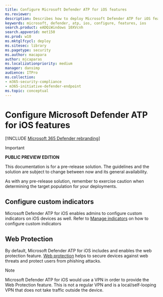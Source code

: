 ```yaml
---
title: Configure Microsoft Defender ATP for iOS features
ms.reviewer:
description: Describes how to deploy Microsoft Defender ATP for iOS features
keywords: microsoft, defender, atp, ios, configure, features, ios
search.product: eADQiWindows 10XVcnh
search.appverid: met150
ms.prod: w10
ms.mktglfcycl: deploy
ms.sitesec: library
ms.pagetype: security
ms.author: macapara
author: mjcaparas
ms.localizationpriority: medium
manager: dansimp
audience: ITPro
ms.collection: 
- m365-security-compliance 
- m365-initiative-defender-endpoint
ms.topic: conceptual
---
```


# Configure Microsoft Defender ATP for iOS features

[!INCLUDE [Microsoft 365 Defender rebranding](../../includes/microsoft-defender.md)]

> [!IMPORTANT]
> **PUBLIC PREVIEW EDITION**
> 
> This documentation is for a pre-release solution. The guidelines and the solution are subject to change between now and its general availability.
> 
> As with any pre-release solution, remember to exercise caution when determining the target population for your deployments.


## Configure custom indicators 
Microsoft Defender ATP for iOS enables admins to configure custom indicators on
iOS devices as well. Refer to [Manage
indicators](https://docs.microsoft.com/windows/security/threat-protection/microsoft-defender-atp/manage-indicators)
on how to configure custom indicators

## Web Protection
By default, Microsoft Defender ATP for iOS includes and enables the web
protection feature. [Web
protection](web-protection-overview.md) helps
to secure devices against web threats and protect users from phishing attacks.

>[!NOTE]
>Microsoft Defender ATP for iOS would use a VPN in order to provide the Web Protection feature. This is not a regular VPN and is a local/self-looping VPN that does not take traffic outside the device. 

